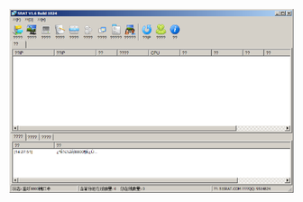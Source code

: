 ![Screenshot](https://raw.githubusercontent.com/Cryakl/Ultimate-RAT-Collection/refs/heads/main/SRat/SRAT%20V1.6%20Build%201024/Screenshot.png)
